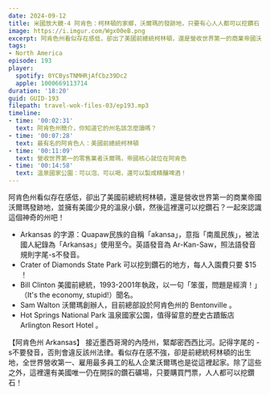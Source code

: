 ```yaml
---
date: 2024-09-12
title: 米國放大鏡-4 阿肯色：柯林頓的家鄉，沃爾瑪的發跡地，只要有心人人都可以挖鑽石！ (ep.193)
image: https://i.imgur.com/Wgx00eB.png
excerpt: 阿肯色州看似存在感低，卻出了美國前總統柯林頓，還是營收世界第一的商業帝國沃爾瑪發跡地，並擁有美國少見的溫泉小鎮，然後這裡還可以挖鑽石？一起來認識這個神奇的州吧！
tags:
- North America
episode: 193
player:
  spotify: 0YCBysTNMHRjAfCbz39Dc2
  apple: 1000669113714
duration: '18:20'
guid: GUID-193
filepath: travel-wok-files-03/ep193.mp3
timeline:
- time: '00:02:31'
  text: 阿肯色州簡介，你知道它的州名該怎麼讀嗎？
- time: '00:07:28'
  text: 最有名的阿肯色人：美國前總統柯林頓
- time: '00:11:09'
  text: 營收世界第一的零售業者沃爾瑪，帝國核心就位在阿肯色
- time: '00:14:58'
  text: 溫泉國家公園：可以泡、可以喝，還可以製成精釀啤酒！
---
```

阿肯色州看似存在感低，卻出了美國前總統柯林頓，還是營收世界第一的商業帝國沃爾瑪發跡地，並擁有美國少見的溫泉小鎮，然後這裡還可以挖鑽石？一起來認識這個神奇的州吧！

* Arkansas 的字源：Quapaw民族的自稱「akansa」，意指「南風民族」，被法國人紀錄為「Arkansas」使用至今。英語發音為 Ar-Kan-Saw，照法語發音規則字尾-s不發音。
* Crater of Diamonds State Park 可以挖到鑽石的地方，每人入園費只要 $15 ！
* Bill Clinton 美國前總統，1993-2001年執政，以一句「笨蛋，問題是經濟！」（It's the economy, stupid!）聞名。
* Sam Walton 沃爾瑪創辦人，目前總部設於阿肯色州的 Bentonville 。
* Hot Springs National Park 溫泉國家公園，值得留意的歷史古蹟飯店 Arlington Resort Hotel 。

【阿肯色州 Arkansas】 接近墨西哥灣的內陸州，緊鄰密西西比河。記得字尾的 -s不要發音，否則會違反該州法律。看似存在感不強，卻是前總統柯林頓的出生地，全世界營收第一、雇用最多員工的私人企業沃爾瑪也是從這裡起家。除了這些之外，這裡還有美國唯一仍在開採的鑽石礦場，只要購買門票，人人都可以挖鑽石！

